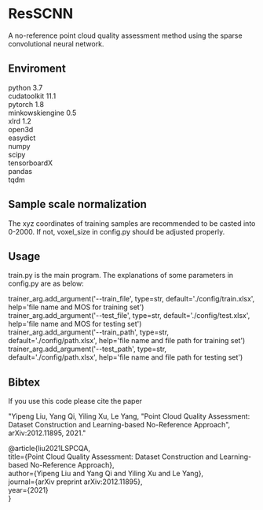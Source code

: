 # ResSCNN

A no-reference point cloud quality assessment method using the sparse convolutional neural network.

Enviroment
-----------

python 3.7  
cudatoolkit 11.1  
pytorch 1.8  
minkowskiengine 0.5  
xlrd 1.2  
open3d  
easydict  
numpy  
scipy  
tensorboardX  
pandas  
tqdm  

Sample scale normalization
-----------
The xyz coordinates of training samples are recommended to be casted into 0-2000. If not, voxel_size in config.py should be adjusted properly.

Usage
-----------
train.py is the main program. The explanations of some parameters in config.py are as below:

trainer_arg.add_argument('--train_file', type=str, default='./config/train.xlsx', help='file name and MOS for training set')  
trainer_arg.add_argument('--test_file', type=str, default='./config/test.xlsx', help='file name and MOS for testing set')  
trainer_arg.add_argument('--train_path', type=str, default='./config/path.xlsx', help='file name and file path for training set')  
trainer_arg.add_argument('--test_path', type=str, default='./config/path.xlsx', help='file name and file path for testing set')  



Bibtex
-----------
If you use this code please cite the paper

"Yipeng Liu, Yang Qi, Yiling Xu, Le Yang, "Point Cloud Quality Assessment: Dataset Construction and Learning-based No-Reference Approach", arXiv:2012.11895, 2021."

@article{liu2021LSPCQA,  
    title={Point Cloud Quality Assessment: Dataset Construction and Learning-based No-Reference Approach},  
    author={Yipeng Liu and Yang Qi and Yiling Xu and Le Yang},  
    journal={arXiv preprint arXiv:2012.11895},  
    year={2021}  
}

